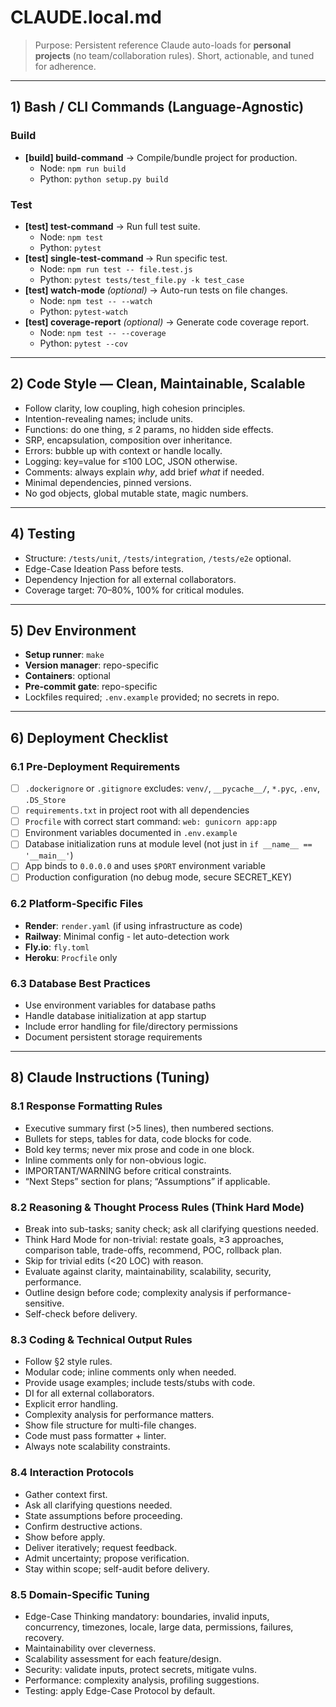 # CLAUDE.local.md

> Purpose: Persistent reference Claude auto-loads for **personal projects** (no team/collaboration rules). Short, actionable, and tuned for adherence.

---

## 1) Bash / CLI Commands (Language-Agnostic)
### Build
- **[build] build-command** → Compile/bundle project for production.
  - Node: `npm run build`
  - Python: `python setup.py build`

### Test
- **[test] test-command** → Run full test suite.
  - Node: `npm test`
  - Python: `pytest`
- **[test] single-test-command <path>** → Run specific test.
  - Node: `npm run test -- file.test.js`
  - Python: `pytest tests/test_file.py -k test_case`
- **[test] watch-mode** *(optional)* → Auto-run tests on file changes.
  - Node: `npm test -- --watch`
  - Python: `pytest-watch`
- **[test] coverage-report** *(optional)* → Generate code coverage report.
  - Node: `npm test -- --coverage`
  - Python: `pytest --cov`

---

## 2) Code Style — Clean, Maintainable, Scalable
- Follow clarity, low coupling, high cohesion principles.
- Intention-revealing names; include units.
- Functions: do one thing, ≤ 2 params, no hidden side effects.
- SRP, encapsulation, composition over inheritance.
- Errors: bubble up with context or handle locally.
- Logging: key=value for ≤100 LOC, JSON otherwise.
- Comments: always explain *why*, add brief *what* if needed.
- Minimal dependencies, pinned versions.
- No god objects, global mutable state, magic numbers.

---

## 4) Testing
- Structure: `/tests/unit`, `/tests/integration`, `/tests/e2e` optional.
- Edge-Case Ideation Pass before tests.
- Dependency Injection for all external collaborators.
- Coverage target: 70–80%, 100% for critical modules.

---

## 5) Dev Environment
- **Setup runner**: `make`
- **Version manager**: repo-specific
- **Containers**: optional
- **Pre-commit gate**: repo-specific
- Lockfiles required; `.env.example` provided; no secrets in repo.

---

## 6) Deployment Checklist

### 6.1 Pre-Deployment Requirements
- [ ] `.dockerignore` or `.gitignore` excludes: `venv/`, `__pycache__/`, `*.pyc`, `.env`, `.DS_Store`
- [ ] `requirements.txt` in project root with all dependencies
- [ ] `Procfile` with correct start command: `web: gunicorn app:app`
- [ ] Environment variables documented in `.env.example`
- [ ] Database initialization runs at module level (not just in `if __name__ == '__main__'`)
- [ ] App binds to `0.0.0.0` and uses `$PORT` environment variable
- [ ] Production configuration (no debug mode, secure SECRET_KEY)

### 6.2 Platform-Specific Files
- **Render**: `render.yaml` (if using infrastructure as code)
- **Railway**: Minimal config - let auto-detection work
- **Fly.io**: `fly.toml`
- **Heroku**: `Procfile` only

### 6.3 Database Best Practices
- Use environment variables for database paths
- Handle database initialization at app startup
- Include error handling for file/directory permissions
- Document persistent storage requirements

---

## 8) Claude Instructions (Tuning)

### 8.1 Response Formatting Rules
- Executive summary first (>5 lines), then numbered sections.
- Bullets for steps, tables for data, code blocks for code.
- Bold key terms; never mix prose and code in one block.
- Inline comments only for non-obvious logic.
- IMPORTANT/WARNING before critical constraints.
- “Next Steps” section for plans; “Assumptions” if applicable.

### 8.2 Reasoning & Thought Process Rules (Think Hard Mode)
- Break into sub-tasks; sanity check; ask all clarifying questions needed.
- Think Hard Mode for non-trivial: restate goals, ≥3 approaches, comparison table, trade-offs, recommend, POC, rollback plan.
- Skip for trivial edits (<20 LOC) with reason.
- Evaluate against clarity, maintainability, scalability, security, performance.
- Outline design before code; complexity analysis if performance-sensitive.
- Self-check before delivery.

### 8.3 Coding & Technical Output Rules
- Follow §2 style rules.
- Modular code; inline comments only when needed.
- Provide usage examples; include tests/stubs with code.
- DI for all external collaborators.
- Explicit error handling.
- Complexity analysis for performance matters.
- Show file structure for multi-file changes.
- Code must pass formatter + linter.
- Always note scalability constraints.

### 8.4 Interaction Protocols
- Gather context first.
- Ask all clarifying questions needed.
- State assumptions before proceeding.
- Confirm destructive actions.
- Show before apply.
- Deliver iteratively; request feedback.
- Admit uncertainty; propose verification.
- Stay within scope; self-audit before delivery.

### 8.5 Domain-Specific Tuning
- Edge-Case Thinking mandatory: boundaries, invalid inputs, concurrency, timezones, locale, large data, permissions, failures, recovery.
- Maintainability over cleverness.
- Scalability assessment for each feature/design.
- Security: validate inputs, protect secrets, mitigate vulns.
- Performance: complexity analysis, profiling suggestions.
- Testing: apply Edge-Case Protocol by default.

